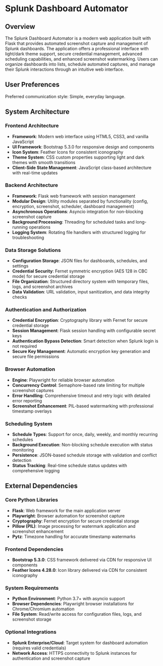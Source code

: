 # Splunk Dashboard Automator

## Overview

The Splunk Dashboard Automator is a modern web application built with Flask that provides automated screenshot capture and management of Splunk dashboards. The application offers a professional interface with light/dark theme support, secure credential management, advanced scheduling capabilities, and enhanced screenshot watermarking. Users can organize dashboards into lists, schedule automated captures, and manage their Splunk interactions through an intuitive web interface.

## User Preferences

Preferred communication style: Simple, everyday language.

## System Architecture

### Frontend Architecture
- **Framework**: Modern web interface using HTML5, CSS3, and vanilla JavaScript
- **UI Framework**: Bootstrap 5.3.0 for responsive design and components
- **Icon System**: Feather Icons for consistent iconography
- **Theme System**: CSS custom properties supporting light and dark themes with smooth transitions
- **Client-Side State Management**: JavaScript class-based architecture with real-time updates

### Backend Architecture
- **Framework**: Flask web framework with session management
- **Modular Design**: Utility modules separated by functionality (config, encryption, screenshot, scheduler, dashboard management)
- **Asynchronous Operations**: Asyncio integration for non-blocking screenshot capture
- **Background Processing**: Threading for scheduled tasks and long-running operations
- **Logging System**: Rotating file handlers with structured logging for troubleshooting

### Data Storage Solutions
- **Configuration Storage**: JSON files for dashboards, schedules, and settings
- **Credential Security**: Fernet symmetric encryption (AES 128 in CBC mode) for secure credential storage
- **File Organization**: Structured directory system with temporary files, logs, and screenshot archives
- **Data Validation**: URL validation, input sanitization, and data integrity checks

### Authentication and Authorization
- **Credential Encryption**: Cryptography library with Fernet for secure credential storage
- **Session Management**: Flask session handling with configurable secret keys
- **Authentication Bypass Detection**: Smart detection when Splunk login is not required
- **Secure Key Management**: Automatic encryption key generation and secure file permissions

### Browser Automation
- **Engine**: Playwright for reliable browser automation
- **Concurrency Control**: Semaphore-based rate limiting for multiple screenshot captures
- **Error Handling**: Comprehensive timeout and retry logic with detailed error reporting
- **Screenshot Enhancement**: PIL-based watermarking with professional timestamp overlays

### Scheduling System
- **Schedule Types**: Support for once, daily, weekly, and monthly recurring schedules
- **Background Execution**: Non-blocking schedule execution with status monitoring
- **Persistence**: JSON-based schedule storage with validation and conflict detection
- **Status Tracking**: Real-time schedule status updates with comprehensive logging

## External Dependencies

### Core Python Libraries
- **Flask**: Web framework for the main application server
- **Playwright**: Browser automation for screenshot capture
- **Cryptography**: Fernet encryption for secure credential storage
- **Pillow (PIL)**: Image processing for watermark application and screenshot enhancement
- **Pytz**: Timezone handling for accurate timestamp watermarks

### Frontend Dependencies
- **Bootstrap 5.3.0**: CSS framework delivered via CDN for responsive UI components
- **Feather Icons 4.28.0**: Icon library delivered via CDN for consistent iconography

### System Requirements
- **Python Environment**: Python 3.7+ with asyncio support
- **Browser Dependencies**: Playwright browser installations for Chrome/Chromium automation
- **File System**: Read/write access for configuration files, logs, and screenshot storage

### Optional Integrations
- **Splunk Enterprise/Cloud**: Target system for dashboard automation (requires valid credentials)
- **Network Access**: HTTPS connectivity to Splunk instances for authentication and screenshot capture